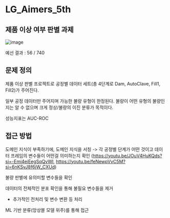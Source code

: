 # LG_Aimers_5th
## 제품 이상 여부 판별 과제

![image](https://github.com/user-attachments/assets/47878eb6-db5b-40dc-8682-6d6223f92473)


예선 결과 : 56 / 740

## 문제 정의

제품 이상 판별 프로젝트로 공정별 데이터 세트(총 4단계로 Dam, AutoClave, Fill1, Fill2)가 주어진다.

일부 공정 데이터만 주어지며 가능한 불량 유형이 한정된다. 불량이 어떤 유형의 불량인지는 알 수 없으며 크게 정상/불량의 이진 분류가 목적이다.

성능지표는 AUC-ROC

## 접근 방법

도메인 지식이 부족하기에, 도메인 지식을 서칭 -> 각 공정별 단계가 어떤 것이고 데이터 프레임의 변수들이 어떤걸 의미하는지 확인 (https://youtu.be/JOuV4HuKQds?si=-Emi4eiEegSqQvWI, https://youtu.be/feNewpVvC5M?si=6nKSvJ8f6jW_CXUd)

불량 판별에 유의미할 변수들을 확인

데이터의 전체적인 분포 확인을 통해 불필요 변수들을 제거
+ 추가적인 전처리 및 변수 변환 등 처리

ML 기반 분류(앙상블 모델 위주)를 통해 접근

